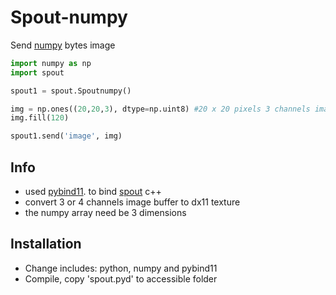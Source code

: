 # Spout-numpy
Send [numpy](http://www.numpy.org/) bytes image

```python
import numpy as np
import spout

spout1 = spout.Spoutnumpy()

img = np.ones((20,20,3), dtype=np.uint8) #20 x 20 pixels 3 channels image
img.fill(120)

spout1.send('image', img)
```
## Info
* used [pybind11](https://github.com/pybind/pybind11). to bind [spout](http://spout.zeal.co/) c++
* convert 3 or 4 channels image buffer to dx11 texture
* the numpy array need be 3 dimensions

## Installation
* Change includes: python, numpy and pybind11
* Compile, copy 'spout.pyd' to accessible folder


